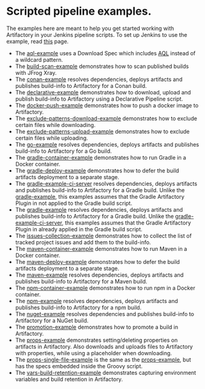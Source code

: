 # Scripted pipeline examples.

The examples here are meant to help you get started working with Artifactory in your Jenkins pipeline scripts.
To set up Jenkins to use the example, read [this](https://github.com/jfrog/project-examples/tree/master/jenkins-examples/pipeline-examples) page.

* The [aql-example](aql-example) uses a Download Spec which includes [AQL](https://www.jfrog.com/confluence/display/RTF/Artifactory+Query+Language) instead of a wildcard pattern.
* The [build-scan-example](build-scan-example) demonstrates how to scan published builds with JFrog Xray.
* The [conan-example](conan-example) resolves dependencies, deploys artifacts and publishes build-info to Artifactory for a Conan build.
* The [declarative-example](declarative-example) demonstrates how to download, upload and publish build-info to Artifactory using a Declarative Pipeline script.
* The [docker-push-example](docker-push-example) demonstrates how to push a docker image to Artifactory.
* The [exclude-patterns-download-example](exclude-patterns-download-example) demonstrates how to exclude certain files while downloading.
* The [exclude-patterns-upload-example](exclude-patterns-upload-example) demonstrates how to exclude certain files while uploading.
* The [go-example](go-example) resolves dependencies, deploys artifacts and publishes build-info to Artifactory for a Go build.
* The [gradle-container-example](gradle-container-example) demonstrates how to run Gradle in a Docker container.
* The [gradle-deploy-example](gradle-deploy-example) demonstrates how to defer the build artifacts deployment to a separate stage.
* The [gradle-example-ci-server](gradle-example-ci-server) resolves dependencies, deploys artifacts and publishes build-info to Artifactory for a Gradle build. Unlike the [gradle-example](gradle-example), this examples assumes that the Gradle Artifactory Plugin in not applied to the Gradle build script.
* The [gradle-example](gradle-example) resolves dependencies, deploys artifacts and publishes build-info to Artifactory for a Gradle build. Unlike the [gradle-example-ci-server](gradle-example-ci-server), this examples assumes that the Gradle Artifactory Plugin in already applied in the Gradle build script.
* The [issues-collection-example](issues-collection-example) demonstrates how to collect the list of tracked project issues and add them to the build-info.
* The [maven-container-example](maven-container-example) demonstrates how to run Maven in a Docker container.
* The [maven-deploy-example](maven-deploy-example) demonstrates how to defer the build artifacts deployment to a separate stage.
* The [maven-example](maven-example) resolves dependencies, deploys artifacts and publishes build-info to Artifactory for a Maven build.
* The [npm-container-example](npm-container-example) demonstrates how to run npm in a Docker container.
* The [npm-example](npm-example) resolves dependencies, deploys artifacts and publishes build-info to Artifactory for a npm build.
* The [nuget-example](nuget-example) resolves dependencies and publishes build-info to Artifactory for a NuGet build.
* The [promotion-example](promotion-example) demonstrates how to promote a build in Artifactory.
* The [props-example](props-example) demonstrates setting/deleting properties on artifacts in Artifactory. Also downloads and uploads files to Artifactory with properties, while using a placeholder when downloading.
* The [props-single-file-example](props-single-file-example) is the same as the [props-example](props-example), but has the specs embedded inside the Groovy script.
* The [vars-build-retention-example](vars-build-retention-example) demonstrates capturing environment variables and build retention in Artifactory.

